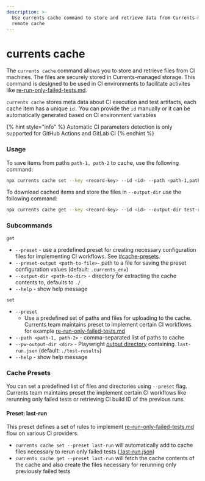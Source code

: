 ```yaml
---
description: >-
  Use currents cache command to store and retrieve data from Currents-managed
  remote cache
---
```


# currents cache

The `currents cache` command allows you to store and retrieve files from CI machines. The files are securely stored in Currents-managed storage. This command is designed to be used in CI environments to facilitate activites like [re-run-only-failed-tests.md](../../../guides/re-run-only-failed-tests.md "mention").

`currents cache` stores  meta data about CI execution and test artifacts, each cache item has a unique `id.` You can provide the `id` manually or it can be automatically generated based on CI environment variables

{% hint style="info" %}
Automatic CI parameters detection is only supported for GitHub Actions and GitLab CI
{% endhint %}

### Usage

To save items from paths `path-1, path-2` to cache, use the following command:

```bash
npx currents cache set --key <record-key> --id <id> --path <path-1,path-2,...path-n>
```

To download  cached items and store the files in `--output-dir` use the following command:

```bash
npx currents cache get --key <record-key> --id <id> --output-dir test-results
```

### Subcommands

`get`

* `--preset` - use a predefined preset for creating necessary configuration files for implementing CI workflows. See [#cache-presets](currents-cache.md#cache-presets "mention").
* `--preset-output <path-to-file>`- path to a file for saving the preset configuration values (default: `.currents_env`)
* `--output-dir <path-to-dir>` - directory for extracting the cache contents to, defaults to `./`
* `--help` - show help message

`set`

* `--preset`
  * Use a predefined set of paths and files for uploading to the cache. Currents team maintains  preset to implement certain CI workflows. for example  [re-run-only-failed-tests.md](../../../guides/re-run-only-failed-tests.md "mention")
* `--path <path-1, path-2>` - comma-separated list of paths to cache
* `--pw-output-dir <dir>` - Playwright [output directory](https://playwright.dev/docs/api/class-testconfig#test-config-output-dir) containing`.last-run.json` (default: `./test-results`)
* `--help` - show help message

### Cache Presets

You can set a predefined list of files and directories using `--preset` flag. Currents team maintains preset the implement certain CI workflows like rerunning only failed tests or retrieving CI build ID of the previous runs.

#### Preset: last-run

This preset defines a set of rules to implement [re-run-only-failed-tests.md](../../../guides/re-run-only-failed-tests.md "mention") flow on various CI providers.

* `currents cache set --preset last-run` will automatically add to cache files necessary to rerun only failed tests ([.last-run.json](../../../guides/re-run-only-failed-tests.md))
* `currents cache get --preset last-run` will fetch the cache contents of the cache and also create the files necessary for rerunning only previously failed tests
